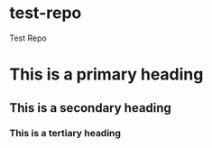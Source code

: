# test-repo
Test Repo
# This is a primary heading
## This is a secondary heading
### This is a tertiary heading
